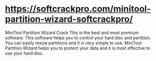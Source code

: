 # https://softcrackpro.com/minitool-partition-wizard-softcrackpro/
MiniTool Partition Wizard Crack This is the best and most premium software. This software helps you to control your hard disc and partition. You can easily resize partitions and it is very simple to use. MiniTool Partition Wizard helps you to protect your data and it is most effective to use your hard disc.
